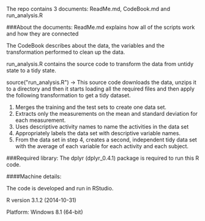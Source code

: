 The repo contains 3 documents: ReadMe.md, CodeBook.md and run_analysis.R

###About the documents:
ReadMe.md explains how all of the scripts work and how they are connected

The CodeBook describes about the data, the variables and the transformation performed to clean up the data.

run_analysis.R contains the source code to transform the data from untidy state to a tidy state.

source("run_analysis.R") -> This source code downloads the data, unzips it to a directory and then it starts loading all the required files and then apply the following transformation to get a tidy dataset.

1. Merges the training and the test sets to create one data set.
2. Extracts only the measurements on the mean and standard deviation for each measurement. 
3. Uses descriptive activity names to name the activities in the data set
4. Appropriately labels the data set with descriptive variable names. 
5. From the data set in step 4, creates a second, independent tidy data set with the average of each variable for each activity and each subject.

###Required library:
The dplyr (dplyr_0.4.1) package is required to run this R code.

####Machine details:

The code is developed and run in RStudio.

R version 3.1.2 (2014-10-31)

Platform: Windows 8.1 (64-bit)
